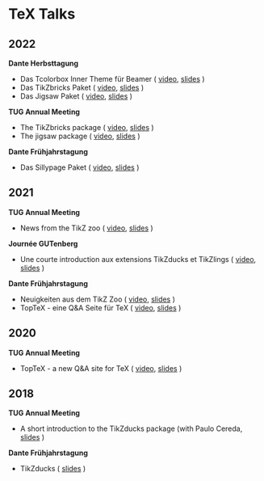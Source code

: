 # TeX Talks

## 2022

**Dante Herbsttagung**
- Das Tcolorbox Inner Theme für Beamer ( [video](https://vimeo.com/773291199), [slides](https://github.com/samcarter/samcarter/raw/main/ressouces/Dante2022_Tcolorbox_Theme.pdf) )
- Das TikZbricks Paket ( [video](https://vimeo.com/773291903), [slides](https://github.com/samcarter/samcarter/raw/main/ressouces/Dante2022_TikZbricks.pdf) )
- Das Jigsaw Paket ( [video](https://vimeo.com/773292029), [slides](https://github.com/samcarter/samcarter/raw/main/ressouces/Dante2022_Jigsaw.pdf) )

**TUG Annual Meeting**
- The TikZbricks package ( [video](https://vimeo.com/773294015), [slides](https://github.com/samcarter/samcarter/raw/main/ressouces/TUG2022_TikZbricks.pdf) )
- The jigsaw package ( [video](https://vimeo.com/773294117), [slides](https://github.com/samcarter/samcarter/raw/main/ressouces/TUG2022_Jigsaw.pdf) ) 

**Dante Frühjahrstagung**
- Das Sillypage Paket ( [video](https://vimeo.com/773292271), [slides](https://github.com/samcarter/samcarter/raw/main/ressouces/Dante2022_Sillypage.pdf) )

## 2021

**TUG Annual Meeting**
- News from the TikZ zoo ( [video](https://vimeo.com/773293865), [slides](https://github.com/samcarter/samcarter/raw/main/ressouces/TUG2021_TikZzoo.pdf) )

**Journée GUTenberg**
- Une courte introduction aux extensions TikZducks et TikZlings ( [video](https://vimeo.com/773296726), [slides](https://github.com/samcarter/samcarter/raw/main/ressouces/GUTenberg2021_TikZducks_et_TikZlings.pdf) )

**Dante Frühjahrstagung**
- Neuigkeiten aus dem TikZ Zoo ( [video](https://vimeo.com/773292978), [slides](https://github.com/samcarter/samcarter/raw/main/ressouces/Dante2021_TikZzoo.pdf) )
- TopTeX - eine Q&A Seite für TeX ( [video](https://vimeo.com/773293022), [slides](https://github.com/samcarter/samcarter/raw/main/ressouces/Dante2021_TopTeX.pdf) )

## 2020

**TUG Annual Meeting**
- TopTeX - a new Q&A site for TeX ( [video](https://vimeo.com/773293592), [slides](https://github.com/samcarter/samcarter/raw/main/ressouces/TUG2020_TopTeX.pdf) )

## 2018
**TUG Annual Meeting**
- A short introduction to the TikZducks package (with Paulo Cereda, [slides](https://github.com/samcarter/samcarter/raw/main/ressouces/TUG2018_TikZducks.pdf) )

**Dante Frühjahrstagung**
- TikZducks ( [slides](https://github.com/samcarter/samcarter/raw/main/ressouces/Dante2018_TikZducks.pdf) )
